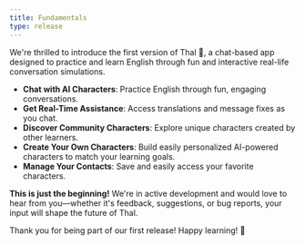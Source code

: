 ```yaml
---
title: Fundamentals
type: release
---
```


We're thrilled to introduce the first version of Thal 🐒, a chat-based app designed to practice and learn English through fun and interactive real-life conversation simulations.

- **Chat with AI Characters**: Practice English through fun, engaging conversations.
- **Get Real-Time Assistance**: Access translations and message fixes as you chat.
- **Discover Community Characters**: Explore unique characters created by other learners.
- **Create Your Own Characters**: Build easily personalized AI-powered characters to match your learning goals.
- **Manage Your Contacts**: Save and easily access your favorite characters.

**This is just the beginning!** We're in active development and would love to hear from you—whether it's feedback, suggestions, or bug reports, your input will shape the future of Thal.

Thank you for being part of our first release! Happy learning! 🎉

